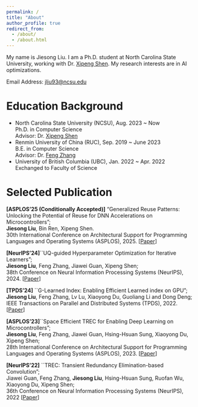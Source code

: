 ```yaml
---
permalink: /
title: "About"
author_profile: true
redirect_from: 
  - /about/
  - /about.html
---
```



My name is Jiesong Liu. I am a Ph.D. student at North Carolina State University, working with Dr. [Xipeng Shen](https://research.csc.ncsu.edu/picture/xshen5/index.htm). My research interests are in AI optimizations.

Email Address: [jliu93@ncsu.edu](mailto:jliu93@ncsu.edu)




Education Background
======
- North Carolina State University (NCSU), Aug. 2023 ~ Now  
  Ph.D. in Computer Science  
  Advisor: Dr. [Xipeng Shen](https://research.csc.ncsu.edu/picture/xshen5/index.htm)  
- Renmin University of China (RUC), Sep. 2019 ~ June 2023  
  B.E. in Computer Science  
  Advisor: Dr. [Feng Zhang](https://fengzhangcs.github.io/)
- University of British Columbia (UBC), Jan. 2022 ~ Apr. 2022  
  Exchanged to Faculty of Science
  
Selected Publication
======
**[ASPLOS’25 (Conditionally Accepted)]** “Generalized Reuse Patterns: Unlocking the Potential of Reuse for DNN Accelerations on Microcontrollers”;  
**Jiesong Liu**, Bin Ren, Xipeng Shen.  
30th International Conference on Architectural Support for Programming Languages and Operating Systems (ASPLOS), 2025. \[[Paper](http://fred1031.github.io/files/ASPLOS2023.pdf)\]

**[NeurIPS’24]**``UQ-guided Hyperparameter Optimization for Iterative Learners”;  
**Jiesong Liu**, Feng Zhang, Jiawei Guan, Xipeng Shen;  
38th Conference on Neural Information Processing Systems (NeurIPS), 2024. \[[Paper](http://fred1031.github.io/files/NeurIPS2024.pdf)\]

**[TPDS’24]** ``G-Learned Index: Enabling Efficient Learned index on GPU”;  
**Jiesong Liu**, Feng Zhang, Lv Lu, Xiaoyong Du, Guoliang Li and Dong Deng;
IEEE Transactions on Parallel and Distributed Systems (TPDS), 2022. \[[Paper](http://fred1031.github.io/files/TPDS-2024.pdf)\]

**[ASPLOS’23]**``Space Efficient TREC for Enabling Deep Learning on Microcontrollers”;  
**Jiesong Liu**, Feng Zhang, Jiawei Guan, Hsing-Hsuan Sung, Xiaoyong Du, Xipeng Shen;  
28th International Conference on Architectural Support for Programming Languages and Operating Systems (ASPLOS), 2023. \[[Paper](http://fred1031.github.io/files/ASPLOS2023.pdf)\]

**[NeurIPS’22]** ``TREC: Transient Redundancy Elimination-based Convolution”;  
Jiawei Guan, Feng Zhang, **Jiesong Liu**, Hsing-Hsuan Sung, Ruofan Wu, Xiaoyong Du, Xipeng Shen;  
36th Conference on Neural Information Processing Systems (NeurIPS), 2022 \[[Paper](http://fred1031.github.io/files/NeurIPS2022.pdf)\]
